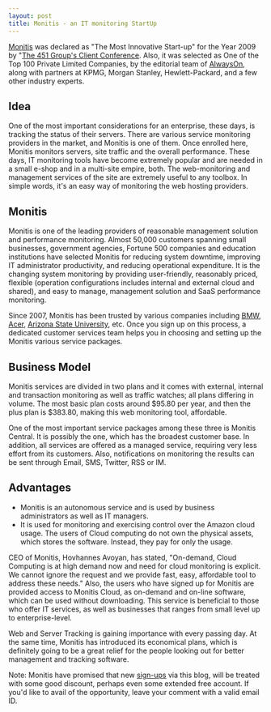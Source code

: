 ```yaml
---
layout: post
title: Monitis - an IT monitoring StartUp
---
```


<a href="http://portal.monitis.com/">Monitis</a> was declared as "The Most Innovative Start-up" for the Year 2009 by "<a href="http://clientconference.the451group.com/na/2009/">The 451 Group's Client Conference</a>. Also, it was selected as One of the Top 100 Private Limited Companies, by the editorial team of <a href="http://alwayson.goingon.com/">AlwaysOn</a>, along with partners at KPMG, Morgan Stanley, Hewlett-Packard, and a few other industry experts. 

## Idea

One of the most important considerations for an enterprise, these days, is tracking the status of their servers. There are various service monitoring  providers in the market, and Monitis is one of them. Once enrolled here, Monitis monitors servers, site traffic and the overall performance. These days, IT monitoring tools have become extremely popular and are needed in a small e-shop and in a multi-site empire, both. The web-monitoring and management services of the site are extremely useful to any toolbox. In simple words, it's an easy way of monitoring the web hosting providers.

## Monitis

Monitis is one of the leading providers of reasonable management solution and performance monitoring. Almost 50,000 customers spanning small businesses, government agencies, Fortune 500 companies and education institutions have selected Monitis for reducing system downtime, improving IT administrator productivity, and reducing operational expenditure. It is the changing system monitoring by providing user-friendly, reasonably priced, flexible (operation configurations includes internal and external cloud and shared), and easy to manage, management solution and SaaS performance monitoring. 

Since 2007, Monitis has been trusted by various companies including <a href="http://www.bmw.com/">BMW</a>, <a href="http://www.acer.com/">Acer</a>, <a href="http://www.asu.edu/">Arizona State University</a>, etc. Once you sign up on this process, a dedicated customer services team helps you in choosing and setting up the Monitis various service packages. 

## Business Model

Monitis services are divided in two plans and it comes with external, internal and transaction monitoring as well as traffic watches; all plans differing in volume. The most basic plan costs around $95.80 per year, and then the plus plan is $383.80, making this web monitoring tool, affordable.

One of the most important service packages among these three is Monitis Central. It is possibly the one, which has the broadest customer base. In addition, all services are offered as a managed service, requiring very less effort from its customers. Also, notifications on monitoring the results can be sent through Email, SMS, Twitter, RSS or IM.

## Advantages

- Monitis is an autonomous service and is used by business administrators as well as IT managers.
- It is used for monitoring and exercising control over the Amazon cloud usage. The users of Cloud computing do not own the physical assets, which stores the software. Instead, they pay for only the usage.

CEO of Monitis, Hovhannes Avoyan, has stated, "On-demand, Cloud Computing is at high demand now and need for cloud monitoring is explicit. We cannot ignore the request and we provide fast, easy, affordable tool to address these needs." Also, the users who have signed up for Monitis are provided access to Monitis Cloud, as on-demand and on-line software, which can be used without downloading. This service is beneficial to those who offer IT services, as well as businesses that ranges from small level up to enterprise-level.

Web and Server Tracking is gaining importance with every passing day. At the same time, Monitis has introduced its economical plans, which is definitely going to be a great relief for the people looking out for better management and tracking software.

Note: Monitis have promised that new <a href="https://www.monitis.com/free_signup.jsp">sign-ups</a> via this blog, will be treated with some good discount, perhaps even some extended free account. If you'd like to avail of the opportunity, leave your comment with a valid email ID.
